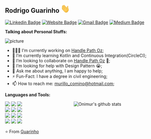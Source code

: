 

## Rodrigo Guarinho <img src="https://raw.githubusercontent.com/ABSphreak/ABSphreak/master/gifs/Hi.gif" width="30px"></h2>
[![Linkedin Badge](https://img.shields.io/badge/-Guarinho-blue?style=flat&logo=Linkedin&logoColor=white&link=https://www.linkedin.com/in/Guarinho/)](https://www.linkedin.com/in/Guarinho/)
[![Website Badge](https://img.shields.io/badge/-Guarinho.ml-47CCCC?style=flat&logo=Google-Chrome&logoColor=white&link=https://guarinho.ml)](https://guarinho.ml)
[![Gmail Badge](https://img.shields.io/badge/-Gmail-c14438?style=flat-square&logo=Gmail&logoColor=white&link=mailto:rodrigoguarinho@gmail.com)](mailto:rodrigoguarinho@gmail.com)
[![Medium Badge](https://img.shields.io/badge/-Medium-000?style=flat-square&logo=Medium&logoColor=white&&link=https://medium.com/@Guarinho)](https://medium.com/@Guarinho)

<!-- Talking about you -->
**Talking about Personal Stuffs:**

<!-- Any image aligned to the right. Beware the width -->
![picture](https://www.google.com/url?sa=i&url=https%3A%2F%2Fblog.tensorflow.org%2F2018%2F07%2Fdeep-reinforcement-learning-keras-eager-execution.html&psig=AOvVaw1hUHOKaq9xlsjQ4brhn34T&ust=1597335901370000&source=images&cd=vfe&ved=0CAIQjRxqFwoTCNDDspKKlusCFQAAAAAdAAAAABAD)

- 👨🏽‍💻 I’m currently working on [Handle Path Oz](https://github.com/onimur/handle-path-oz);
- 🌱 I’m currently learning Kotlin and Continuous Integration(CircleCI); 
- 👯 I’m looking to collaborate on [Handle Path Oz](https://github.com/onimur/handle-path-oz) 🤝;
- 🤔 I’m looking for help with Design Pattern 😭;
- 💬 Ask me about anything, I am happy to help;
- ⚡️ Fun-Fact: I have a degree in civil engineering;
- 📫 How to reach me: murillo_comino@hotmail.com;

**Languages and Tools:** 

<!-- Your github readme stats
You can use this api: https://github.com/anuraghazra/github-readme-stats
-->
<p>
  <a href="https://github.com/onimur/handle-path-oz">
    <img width="55%" align="right" alt="Onimur's github stats" src="https://github-readme-stats.vercel.app/api?username=onimur&show_icons=true&hide_border=true" />
  </a>
  
  <!-- Your languages and tools. Be careful with the alignment. 
  You can use this sites to get logos: https://www.vectorlogo.zone or https://simpleicons.org/
  -->
  <code><img width="10%" src="https://www.vectorlogo.zone/logos/java/java-ar21.svg"></code>
  <code><img width="10%" src="https://www.vectorlogo.zone/logos/kotlinlang/kotlinlang-ar21.svg"></code>
  <code><img width="10%" src="https://www.vectorlogo.zone/logos/android/android-ar21.svg"></code>
  <br />
  <code><img width="10%" src="https://www.vectorlogo.zone/logos/gradle/gradle-ar21.svg"></code>
  <code><img width="10%" src="https://www.vectorlogo.zone/logos/circleci/circleci-ar21.svg"></code>
  <code><img width="10%" src="https://www.vectorlogo.zone/logos/json/json-ar21.svg"></code>
  <br />
  <code><img width="10%" src="https://www.vectorlogo.zone/logos/mysql/mysql-ar21.svg"></code>
  <code><img width="10%" src="https://www.vectorlogo.zone/logos/sqlite/sqlite-ar21.svg"></code>
  <code><img width="10%" src="https://www.vectorlogo.zone/logos/firebase/firebase-ar21.svg"></code>
  <br />
  <code><img width="10%" src="https://www.vectorlogo.zone/logos/git-scm/git-scm-ar21.svg"></code>
  <code><img width="10%" src="https://www.vectorlogo.zone/logos/yaml/yaml-ar21.svg"></code>
  <code><img width="10%" src="https://www.vectorlogo.zone/logos/gnu_bash/gnu_bash-ar21.svg"></code>
</p>







⭐️ From [Guarinho](https://github.com/Guarinho)
